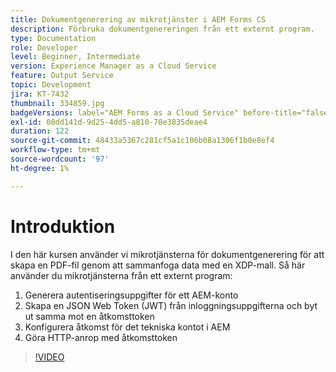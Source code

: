 ```yaml
---
title: Dokumentgenerering av mikrotjänster i AEM Forms CS
description: Förbruka dokumentgenereringen från ett externt program.
type: Documentation
role: Developer
level: Beginner, Intermediate
version: Experience Manager as a Cloud Service
feature: Output Service
topic: Development
jira: KT-7432
thumbnail: 334859.jpg
badgeVersions: label="AEM Forms as a Cloud Service" before-title="false"
exl-id: 08dd141d-9d25-4dd5-a810-70e3835deae4
duration: 122
source-git-commit: 48433a5367c281cf5a1c106b08a1306f1b0e8ef4
workflow-type: tm+mt
source-wordcount: '97'
ht-degree: 1%

---
```


# Introduktion

I den här kursen använder vi mikrotjänsterna för dokumentgenerering för att skapa en PDF-fil genom att sammanfoga data med en XDP-mall. Så här använder du mikrotjänsterna från ett externt program:

1. Generera autentiseringsuppgifter för ett AEM-konto
1. Skapa en JSON Web Token (JWT) från inloggningsuppgifterna och byt ut samma mot en åtkomsttoken
1. Konfigurera åtkomst för det tekniska kontot i AEM
1. Göra HTTP-anrop med åtkomsttoken

>[!VIDEO](https://video.tv.adobe.com/v/334859?quality=12&learn=on)

